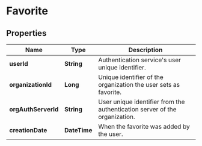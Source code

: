 # Favorite
## Properties

Name | Type | Description
------------ | ------------- | -------------
**userId** | **String** | Authentication service's user unique identifier.
**organizationId** | **Long** | Unique identifier of the organization the user sets as favorite.
**orgAuthServerId** | **String** | User unique identifier from the authentication server of the organization.
**creationDate** | **DateTime** | When the favorite was added by the user.




